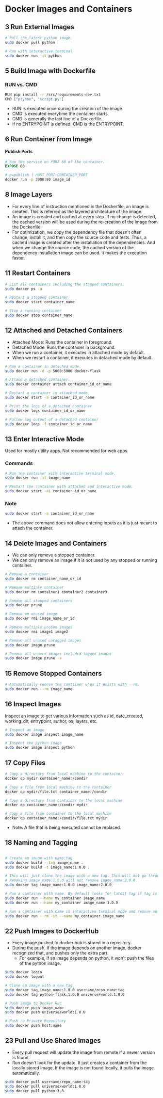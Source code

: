 # Docker Images and Containers

## 3 Run External Images

```sh
# Pull the latest python image.
sudo docker pull python

# Run with interactive terminal
sudo docker run -it python
```

## 5 Build Image with Dockerfile

### RUN vs. CMD

```sh
RUN pip install -r /src/requirements-dev.txt
CMD ["ptyhon", "script.py"]
```

- RUN is executed once during the creation of the image.
- CMD is executed everytime the container starts.
- CMD is generally the last line of a Dockerfile.
- If no ENTRYPOINT is defined, CMD is the ENTRYPOINT.

## 6 Run Container from Image

#### Publish Ports

```dockerfile
# Run the service on PORT 80 of the container.
EXPOSE 80
```

```sh
# p=publish | HOST_PORT:CONTAINER_PORT
docker run -p 3000:80 image_id
```

## 8 Image Layers

- For every line of instruction mentioned in the Dockerfile, an image is created.
This is referred as the layered architecture of the image.
- An image is created and cached at every step. If no change is detected,
the cached version will be used during the re-creation of the image from the Dockerfile.
- For optimization, we copy the dependency file that doesn't often change, install it, and then copy the source code
and tests. Thus, a cached image is created after the installation of the dependencies. And when we change the source
code, the cached version of the dependency installation image can be used. It makes the execution faster.

## 11 Restart Containers

```sh
# List all containers including the stopped containers.
sudo docker ps -a

# Restart a stopped container
sudo docker start container_name

# Stop a running container
sudo docker stop container_name
```

## 12 Attached and Detached Containers

- Attached Mode: Runs the container in foreground.
- Detached Mode: Runs the container in background.
- When we run a container, it executes in attached mode by default.
- When we restart a container, it executes in detached mode by default.

```sh
# Run a container in detached mode.
sudo docker run -d -p 5000:5000 docker-flask

# Attach a detached container.
sudo docker container attach container_id_or_name

# Restart a container in attached mode.
sudo docker start -a container_id_or_name

# Print the logs of a detached container
sudo docker logs container_id_or_name

# Follow log output of a detached container
sudo docker logs -f container_id_or_name
```

## 13 Enter Interactive Mode

Used for mostly utility apps. Not recommended for web apps.

### Commands

```sh
# Run the container with interactive terminal mode.
sudo docker run -it image_name

# Restart the container with attached and interactive mode.
sudo docker start -ai container_id_or_name
```

### Note

```sh
sudo docker start -a container_id_or_name
```

- The above command does not allow entering inputs as it is just meant to attach the container.

## 14 Delete Images and Containers

- We can only remove a stopped container.
- We can only remove an image if it is not used by any stopped or running container.

```sh
# Remove a container
sudo docker rm container_name_or_id

# Remove multiple container
sudo docker rm container1 container2 container3

# Remove all stopped containers
sudo docker prune

# Remove an unused image
sudo docker rmi image_name_or_id

# Remove multiple unused images
sudo docker rmi image1 image2

# Remove all unused untagged images
sudo docker image prune

# Remove all unused images included tagged images
sudo docker image prune -a
```

## 15 Remove Stopped Containers

```sh
# Automatically remove the container when it exists with --rm.
sudo docker run --rm image_name
```

## 16 Inspect Images

Inspect an image to get various information such as id, date_created, working_dir, entrypoint, author, os, layers, etc.

```sh
# Inspect an image
sudo docker image inspect image_name

# Inspect the python image
sudo docker image inspect python
```

## 17 Copy Files

```sh
# Copy a directory from local machine to the container
docker cp mydir container_name:/condir

# Copy a file from local machine to the container
docker cp mydir/file.txt container_name:/condir

# Copy a directory from container to the local machine
docker cp container_name:/condir mydir

# Copy a file from container to the local machine
docker cp container_name:/condir/file.txt mydir
```

- Note: A file that is being executed cannot be replaced.

## 18 Naming and Tagging

```sh

# Create an image with name:tag
sudo docker build --tag image_name .
sudo docker build -t image_name:1.0.0 .

# This will just clone the image with a new tag. This will not go through the build process again.
# Removing image_name:1.0.0 will not remove image_name:2.0.0.
sudo docker tag image_name:1.0.0 image_name:2.0.0

# Run a container with name. By default looks for latest tag if tag is undefined.
sudo docker run --name my_container image_name
sudo docker run --name my_container image_name:1.0.0

# Run a container with name in interactive terminal mode and remove automatically after it exists.
sudo docker run --rm -it --name my_container image_name
```

## 22 Push Images to DockerHub

- Every image pushed to docker hub is stored in a repository.
- During the push, if the image depends on another image, docker recognized that, and pushes only the extra part.
  - For example, if an image depends on python, it won't push the files of the python image.

```sh
sudo docker login
sudo docker logout

# Clone an image with a new tag
sudo docker tag image_name:1.0.0 username/repo_name:tag
sudo docker tag python-flask:1.0.0 universe/world:1.0.0

# Push image to Docker Hub
sudo docker push image_name
sudo docker push universe/world:1.0.0

# Push ro Private Repository
sudo docker push host:name
```

## 23 Pull and Use Shared Images

- Every pull request will update the image from remote if a newer version is found.
- Run doesn't look for the update. It just creates a container from the locally stored image.
If the image is not found locally, it pulls the image automatically.

```sh
sudo docker pull username/repo_name:tag
sudo docker pull universe/world:1.0.0
sudo docker pull python:3.8
```
